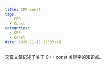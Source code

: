 ```yaml
---
title: CPP-const
tags:
  - CPP 
  - Const
categories:
  - CPP 
  - Const
date: 2020-11-11 15:37:48
---
```


这篇文章记述了关于 C++ const 关键字的知识点。

<!--more-->